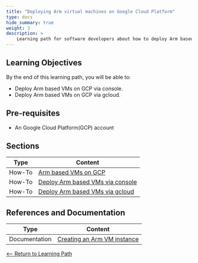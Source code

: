 ```yaml
---
title: "Deploying Arm virtual machines on Google Cloud Platform" 
type: docs
hide_summary: true
weight: 3
description: >
    Learning path for software developers about how to deploy Arm based VMs on GCP via console and gcloud.
---
```


## Learning Objectives 

By the end of this learning path, you will be able to:

* Deploy Arm based VMs on GCP via console.
* Deploy Arm based VMs on GCP via gcloud.

## Pre-requisites

* An Google Cloud Platform(GCP) account

## Sections

|          Type | Content                       |
| ---           | ---                                 |
| How-To        | [Arm based VMs on GCP](/content/en/cloud/GCP/introduction.md)
| How-To        | [Deploy Arm based VMs via console](/content/en/cloud/aws/console.md) |
| How-To        | [Deploy Arm based VMs via gcloud](/content/en/cloud/aws/gcloud.md) |


## References and Documentation

| Type          | Content             |
| ---           | ---                 |
| Documentation | [Creating an Arm VM instance](https://cloud.google.com/compute/docs/instances/create-arm-vm-instance#startingcloud) |


[<-- Return to Learning Path](/content/en/cloud/GCP/#sections)
